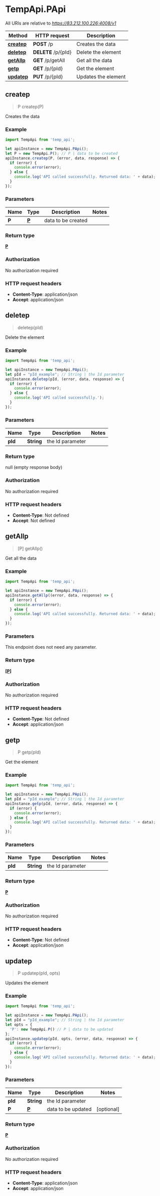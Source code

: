 # TempApi.PApi

All URIs are relative to *https://83.212.100.226:4008/v1*

Method | HTTP request | Description
------------- | ------------- | -------------
[**createp**](PApi.md#createp) | **POST** /p | Creates the data
[**deletep**](PApi.md#deletep) | **DELETE** /p/{pId} | Delete the element
[**getAllp**](PApi.md#getAllp) | **GET** /p/getAll | Get all the data
[**getp**](PApi.md#getp) | **GET** /p/{pId} | Get the element
[**updatep**](PApi.md#updatep) | **PUT** /p/{pId} | Updates the element



## createp

> P createp(P)

Creates the data

### Example

```javascript
import TempApi from 'temp_api';

let apiInstance = new TempApi.PApi();
let P = new TempApi.P(); // P | data to be created
apiInstance.createp(P, (error, data, response) => {
  if (error) {
    console.error(error);
  } else {
    console.log('API called successfully. Returned data: ' + data);
  }
});
```

### Parameters


Name | Type | Description  | Notes
------------- | ------------- | ------------- | -------------
 **P** | [**P**](P.md)| data to be created | 

### Return type

[**P**](P.md)

### Authorization

No authorization required

### HTTP request headers

- **Content-Type**: application/json
- **Accept**: application/json


## deletep

> deletep(pId)

Delete the element

### Example

```javascript
import TempApi from 'temp_api';

let apiInstance = new TempApi.PApi();
let pId = "pId_example"; // String | the Id parameter
apiInstance.deletep(pId, (error, data, response) => {
  if (error) {
    console.error(error);
  } else {
    console.log('API called successfully.');
  }
});
```

### Parameters


Name | Type | Description  | Notes
------------- | ------------- | ------------- | -------------
 **pId** | **String**| the Id parameter | 

### Return type

null (empty response body)

### Authorization

No authorization required

### HTTP request headers

- **Content-Type**: Not defined
- **Accept**: Not defined


## getAllp

> [P] getAllp()

Get all the data

### Example

```javascript
import TempApi from 'temp_api';

let apiInstance = new TempApi.PApi();
apiInstance.getAllp((error, data, response) => {
  if (error) {
    console.error(error);
  } else {
    console.log('API called successfully. Returned data: ' + data);
  }
});
```

### Parameters

This endpoint does not need any parameter.

### Return type

[**[P]**](P.md)

### Authorization

No authorization required

### HTTP request headers

- **Content-Type**: Not defined
- **Accept**: application/json


## getp

> P getp(pId)

Get the element

### Example

```javascript
import TempApi from 'temp_api';

let apiInstance = new TempApi.PApi();
let pId = "pId_example"; // String | the Id parameter
apiInstance.getp(pId, (error, data, response) => {
  if (error) {
    console.error(error);
  } else {
    console.log('API called successfully. Returned data: ' + data);
  }
});
```

### Parameters


Name | Type | Description  | Notes
------------- | ------------- | ------------- | -------------
 **pId** | **String**| the Id parameter | 

### Return type

[**P**](P.md)

### Authorization

No authorization required

### HTTP request headers

- **Content-Type**: Not defined
- **Accept**: application/json


## updatep

> P updatep(pId, opts)

Updates the element

### Example

```javascript
import TempApi from 'temp_api';

let apiInstance = new TempApi.PApi();
let pId = "pId_example"; // String | the Id parameter
let opts = {
  'P': new TempApi.P() // P | data to be updated
};
apiInstance.updatep(pId, opts, (error, data, response) => {
  if (error) {
    console.error(error);
  } else {
    console.log('API called successfully. Returned data: ' + data);
  }
});
```

### Parameters


Name | Type | Description  | Notes
------------- | ------------- | ------------- | -------------
 **pId** | **String**| the Id parameter | 
 **P** | [**P**](P.md)| data to be updated | [optional] 

### Return type

[**P**](P.md)

### Authorization

No authorization required

### HTTP request headers

- **Content-Type**: application/json
- **Accept**: application/json

